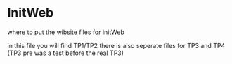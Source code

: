 # InitWeb
where to put the wibsite files for initWeb

in this file you will find TP1/TP2
there is also seperate files for TP3 and TP4 (TP3 pre was a test before the real TP3)
